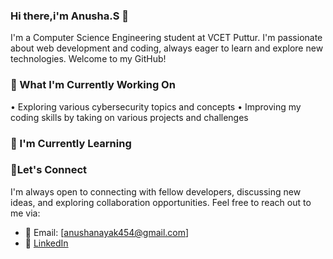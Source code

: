 ### Hi there,i'm Anusha.S 👋
I'm a Computer Science Engineering student at VCET Puttur. I'm passionate about web development and coding, always eager to learn and explore new technologies. Welcome to my GitHub!

### 🔭 What I'm Currently Working On
• Exploring various cybersecurity topics and concepts
• Improving my coding skills by taking on various projects and challenges

### 🌱 I'm Currently Learning

### 🤝Let's Connect
I'm always open to connecting with fellow developers, discussing new ideas, and exploring collaboration opportunities. Feel free to reach out to me via:
- 📧 Email: [anushanayak454@gmail.com]
- 🔗 [LinkedIn](http://www.linkedin.com/in/anusha-s-6258542b0)
